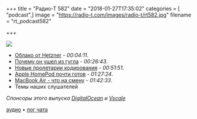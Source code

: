 +++
title = "Радио-Т 582"
date = "2018-01-27T17:35:02"
categories = [ "podcast",]
image = "https://radio-t.com/images/radio-t/rt582.jpg"
filename = "rt_podcast582"

+++

![](https://radio-t.com/images/radio-t/rt582.jpg)

- [Облако от Hetzner](https://www.hetzner.com/cloud?country=us) - *00:04:11*.
- [Почему он ушел из гугла](https://medium.com/@steve.yegge/why-i-left-google-to-join-grab-86dfffc0be84) - *00:26:43*.
- [Новые пролетарии кодирования](https://www.wired.com/2017/02/programming-is-the-new-blue-collar-job/) - *00:51:51*.
- [Apple HomePod почти готов](https://www.engadget.com/2018/01/26/apple-homepod-2018-release/) - *01:27:24*.
- [MacBook Air - что на смену](https://gizmodo.com/apple-might-finally-finally-kill-the-macbook-air-1822332466?utm_campaign=socialflow_gizmodo_twitter) - *01:42:33*.
- Темы наших слушателей


*Спонсоры этого выпуска [DigitalOcean](https://www.digitalocean.com) и [Vscale](http://bit.ly/radio-t_vscale)*

[аудио](http://cdn.radio-t.com/rt_podcast582.mp3) • [лог чата](http://chat.radio-t.com/logs/radio-t-582.html)
<audio src="http://cdn.radio-t.com/rt_podcast582.mp3" preload="none"></audio>